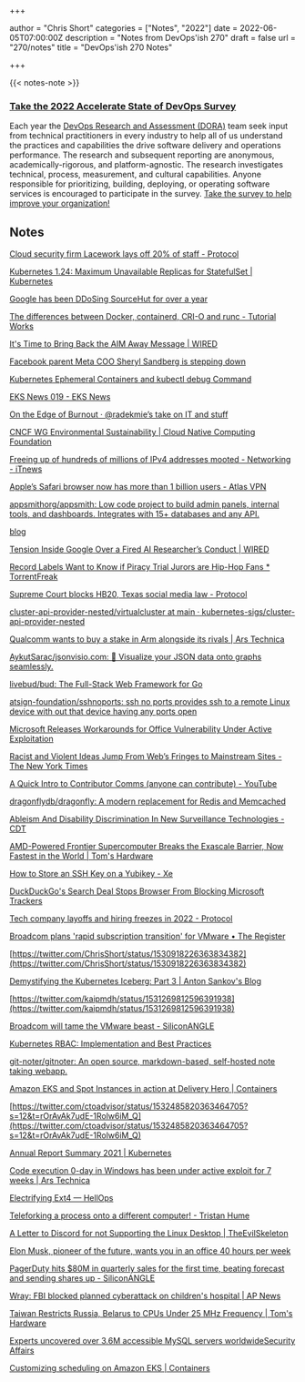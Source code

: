 +++

author = "Chris Short"
categories = ["Notes", "2022"]
date = 2022-06-05T07:00:00Z
description = "Notes from DevOps'ish 270"
draft = false
url = "270/notes"
title = "DevOps'ish 270 Notes"

+++

{{< notes-note >}}

### [Take the 2022 Accelerate State of DevOps Survey](https://cloud.google.com/blog/products/devops-sre/take-the-2022-state-of-devops-survey?source=devopsish)

Each year the [DevOps Research and Assessment (DORA)](https://www.devops-research.com/research.html#reports) team seek input from technical practitioners in every industry to help all of us understand the practices and capabilities the drive software delivery and operations performance. The research and subsequent reporting are anonymous, academically-rigorous, and platform-agnostic. The research investigates technical, process, measurement, and cultural capabilities. Anyone responsible for prioritizing, building, deploying, or operating software services is encouraged to participate in the survey. [Take the survey to help improve your organization!](https://google.qualtrics.com/jfe/form/SV_2aXfK0Zw75lvCl0?source=devopsish)

## Notes

[Cloud security firm Lacework lays ​off 20% of staff - Protocol](https://www.protocol.com/enterprise/lacework-layoffs-cloud-security-startup)

[Kubernetes 1.24: Maximum Unavailable Replicas for StatefulSet | Kubernetes](https://kubernetes.io/blog/2022/05/27/maxunavailable-for-statefulset/)

[Google has been DDoSing SourceHut for over a year](https://drewdevault.com/2022/05/25/Google-has-been-DDoSing-sourcehut.html)

[The differences between Docker, containerd, CRI-O and runc - Tutorial Works](https://www.tutorialworks.com/difference-docker-containerd-runc-crio-oci/?_hsmi=213803458)

[It's Time to Bring Back the AIM Away Message | WIRED](https://www.wired.com/story/bring-back-the-aim-away-message/)

[Facebook parent Meta COO Sheryl Sandberg is stepping down](https://www.cnbc.com/2022/06/01/facebook-coo-sheryl-sandberg-says-she-is-stepping-down.html)

[Kubernetes Ephemeral Containers and kubectl debug Command](https://iximiuz.com/en/posts/kubernetes-ephemeral-containers/)

[EKS News 019 - EKS News](https://eks.news/archives/019/)

[On the Edge of Burnout · @radekmie’s take on IT and stuff](https://radekmie.dev/blog/on-the-edge-of-burnout/#hobby-that-pays)

[CNCF WG Environmental Sustainability | Cloud Native Computing Foundation](https://www.cncf.io/blog/2022/05/31/cncf-wg-environmental-sustainability/)

[Freeing up of hundreds of millions of IPv4 addresses mooted - Networking - iTnews](https://www.itnews.com.au/news/freeing-up-of-hundreds-of-millions-of-ipv4-addresses-mooted-580689)

[Apple’s Safari browser now has more than 1 billion users - Atlas VPN](https://atlasvpn.com/blog/apples-safari-browser-now-has-more-than-1-billion-users)

[appsmithorg/appsmith: Low code project to build admin panels, internal tools, and dashboards. Integrates with 15+ databases and any API.](https://github.com/appsmithorg/appsmith)

[blog](https://www.mattkeeter.com/blog/2022-05-31-xmodem/)

[Tension Inside Google Over a Fired AI Researcher’s Conduct | WIRED](https://www.wired.com/story/google-brain-ai-researcher-fired-tension/)

[Record Labels Want to Know if Piracy Trial Jurors are Hip-Hop Fans * TorrentFreak](https://torrentfreak.com/record-labels-want-to-know-if-piracy-trial-jurors-are-hip-hop-fans-220531/)

[Supreme Court blocks HB20, Texas social media law - Protocol](https://www.protocol.com/bulletins/supreme-court-texas-social-media)

[cluster-api-provider-nested/virtualcluster at main · kubernetes-sigs/cluster-api-provider-nested](https://github.com/kubernetes-sigs/cluster-api-provider-nested/tree/main/virtualcluster)

[Qualcomm wants to buy a stake in Arm alongside its rivals | Ars Technica](https://arstechnica.com/gadgets/2022/05/qualcomm-wants-to-buy-a-stake-in-arm-alongside-its-rivals/)

[AykutSarac/jsonvisio.com: 🧩 Visualize your JSON data onto graphs seamlessly.](https://github.com/AykutSarac/jsonvisio.com)

[livebud/bud: The Full-Stack Web Framework for Go](https://github.com/livebud/bud)

[atsign-foundation/sshnoports: ssh no ports provides ssh to a remote Linux device with out that device having any ports open](https://github.com/atsign-foundation/sshnoports)

[Microsoft Releases Workarounds for Office Vulnerability Under Active Exploitation](https://thehackernews.com/2022/05/microsoft-releases-workarounds-for.html?m=1)

[Racist and Violent Ideas Jump From Web’s Fringes to Mainstream Sites - The New York Times](https://www.nytimes.com/2022/06/01/technology/fringe-mainstream-social-media.html?referringSource=articleShare)

[A Quick Intro to Contributor Comms (anyone can contribute) - YouTube](https://www.youtube.com/watch?v=MCcaAkZWqY4)

[dragonflydb/dragonfly: A modern replacement for Redis and Memcached](https://github.com/dragonflydb/dragonfly)

[Ableism And Disability Discrimination In New Surveillance Technologies - CDT](https://s3.eu-central-1.amazonaws.com/up.raindrop.io/raindrop/files/399/907/345/2022_05_23_CDT_Ableism_and_Disability_Discrimination_in_New_Surveillance_Technologies_report_final_r?X-Amz-Algorithm=AWS4-HMAC-SHA256&X-Amz-Credential=ASIAZWICFKR6UMB5SDXT%2F20220604%2Feu-central-1%2Fs3%2Faws4_request&X-Amz-Date=20220604T183937Z&X-Amz-Expires=300&X-Amz-Security-Token=IQoJb3JpZ2luX2VjEJr%2F%2F%2F%2F%2F%2F%2F%2F%2F%2FwEaDGV1LWNlbnRyYWwtMSJHMEUCIQCdQ8YBJxJcmWdaAKij27HSu83lvKXjNnvSxbaKkT3KjAIgCvErpJYCF1UXLt5gedIjah06fzBvPgopxl%2Bg9NQ6QIsqgQQIk%2F%2F%2F%2F%2F%2F%2F%2F%2F%2F%2FARAAGgw2NjYyNjEzNDU0MDUiDJR0uYYp8MmLogHb6yrVA7%2BqZyKIKsVnh%2F0CacB2lMCuo9SOf4Za8S0G%2B7K6yiDTRJKyv6%2BSMIWUJC%2Fh8pawBqlffeX81seKtjwIo3Nhv%2Bdp%2FEf7SHhoKg%2B%2BwLBmZioUYGWDwNjROrJb%2B6YwsJJeYREKgzmU07efOY%2B1Yz3SVCAKCkPrt5RK5FwCyQLAah9wmB4woaH4hy6m521U7PBksmIevJDQ87eFkRPvcH%2BzhKOyDOdmcknOPaddy8beNg9mcRH53KLYeFPWP%2BF%2FImXJiBJuFY7TacSQcFs8Z0X5hQPMsjW9Kav7lJQis3rQO%2BOBgcvE%2B915sshVPx5jmYVuAFQVs9BOWAECP1fOW9UyFZ5K946UZ5Sx3aFhI13ICmXO6jlmeChlhOsHMHUy2nR0E5LNpfS905x6YUmvg1bsLaRUk8mde8qFi%2Fjzbcgm2fN6Hgwf4ONBuhWakjh7hwbWguiZ3L0zWHY6h74T2tm8RZFvuCBRePHlUFAE8ZuQBUhVkpHay5Q%2F6KM41a4QdqevXnDMPpzHElECaq7fShtn0nFPWH8bBDBZ14kO9qL%2Ft7yUm%2F2bMvH1RZWj9mrzO9Wa0GtrWQToCJJXuRlAclF1MPA4PiGdZ5ULNuzxFbI4PmNMxb8WU%2FAw2a3ulAY6pQH1NPT7RIeq2GPC6YeGIjClBagH5xSJq7autLtdt3lD%2FdVUYrKqAf3S3xxpdIDII9YDmX8u79H562jk%2FFPnQhthJB2NK4yaJVvy9t3Va980dI7LIhhMvFNlP4T30Kfj1kXti4HWOlzoI0tawZN6H0vIIJ9IODb%2BjRbHNANNlNG2HP5EkT7ioOhQY6PBgyNZZXNlf0Md7LdM5WSOBWrQX9u19HCwigM%3D&X-Amz-Signature=dc37024f3806e1f6fcc706d26c317f09a3d2deb1da6529cfbd7d116f9d115278&X-Amz-SignedHeaders=host)

[AMD-Powered Frontier Supercomputer Breaks the Exascale Barrier, Now Fastest in the World | Tom's Hardware](https://www.tomshardware.com/news/amd-powered-frontier-supercomputer-breaks-the-exascale-barrier-now-fastest-in-the-world)

[How to Store an SSH Key on a Yubikey - Xe](https://xeiaso.net/blog/yubikey-ssh-key-storage)

[DuckDuckGo's Search Deal Stops Browser From Blocking Microsoft Trackers](https://www.searchenginejournal.com/duckduckgo-microsoft-trackers/452006/)

[Tech company layoffs and hiring freezes in 2022 - Protocol](https://www.protocol.com/workplace/tech-company-layoffs-2022)

[Broadcom plans 'rapid subscription transition' for VMware • The Register](https://www.theregister.com/2022/05/27/broadcom_vmware_subscriptions/?td=rt-3a)

[https://twitter.com/ChrisShort/status/1530918226363834382](https://twitter.com/ChrisShort/status/1530918226363834382)

[Demystifying the Kubernetes Iceberg: Part 3 | Anton Sankov's Blog](https://asankov.dev/blog/2022/05/29/demystifying-the-kubernetes-iceberg-part-3/)

[https://twitter.com/kaipmdh/status/1531269812596391938](https://twitter.com/kaipmdh/status/1531269812596391938)

[Broadcom will tame the VMware beast - SiliconANGLE](https://siliconangle.com/2022/05/27/broadcom-will-tame-vmware-beast/)

[Kubernetes RBAC: Implementation and Best Practices](https://www.containiq.com/post/kubernetes-rbac)

[git-noter/gitnoter: An open source, markdown-based, self-hosted note taking webapp.](https://github.com/git-noter/gitnoter)

[Amazon EKS and Spot Instances in action at Delivery Hero | Containers](https://aws.amazon.com/blogs/containers/amazon-eks-and-spot-instances-in-action-at-delivery-hero/)

[https://twitter.com/ctoadvisor/status/1532485820363464705?s=12&t=rOrAvAk7udE-1Rolw6iM_Q](https://twitter.com/ctoadvisor/status/1532485820363464705?s=12&t=rOrAvAk7udE-1Rolw6iM_Q)

[Annual Report Summary 2021 | Kubernetes](https://kubernetes.io/blog/2022/06/01/annual-report-summary-2021/)

[Code execution 0-day in Windows has been under active exploit for 7 weeks | Ars Technica](https://arstechnica.com/information-technology/2022/05/code-execution-0day-in-windows-has-been-under-active-exploit-for-7-weeks/)

[Electrifying Ext4 — HellOps](https://pencil.toast.cafe/hellops/electrifying-ext4)

[Teleforking a process onto a different computer! - Tristan Hume](https://thume.ca/2020/04/18/telefork-forking-a-process-onto-a-different-computer/)

[A Letter to Discord for not Supporting the Linux Desktop | TheEvilSkeleton](https://theevilskeleton.gitlab.io/2022/05/29/a-letter-to-discord-for-not-supporting-the-linux-desktop.html)

[Elon Musk, pioneer of the future, wants you in an office 40 hours per week](https://www.inputmag.com/culture/elon-musk-no-remote-work-telsa-employees)

[PagerDuty hits $80M in quarterly sales for the first time, beating forecast and sending shares up - SiliconANGLE](https://siliconangle.com/2022/06/02/pagerduty-hits-80m-revenue-first-time-beating-expectations-sending-stock-higher/)

[Wray: FBI blocked planned cyberattack on children's hospital | AP News](https://apnews.com/article/russia-ukraine-technology-health-middle-east-e4f8e7145e4b4447a331d4b0cc5a5bd3)

[Taiwan Restricts Russia, Belarus to CPUs Under 25 MHz Frequency | Tom's Hardware](https://www.tomshardware.com/news/taiwan-restricts-exports-of-25mhz-cpus-to-russia)

[Experts uncovered over 3.6M accessible MySQL servers worldwideSecurity Affairs](https://securityaffairs.co/wordpress/131851/security/3-6-million-mysql-servers-accessible-online.html)

[Customizing scheduling on Amazon EKS | Containers](https://aws.amazon.com/blogs/containers/customizing-scheduling-on-amazon-eks/)
